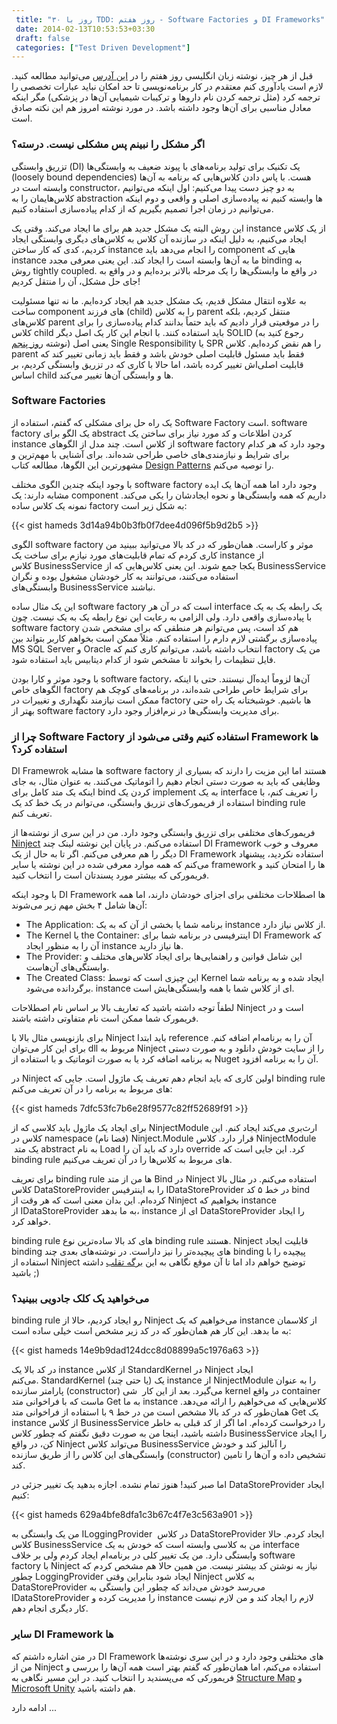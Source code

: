 ```yaml
---
 title: "۳۰ روز با TDD: روز هفتم - Software Factories و DI Frameworks" 
 date: 2014-02-13T10:53:53+03:30
 draft: false 
 categories: ["Test Driven Development"]
---
```



قبل از هر چیز، نوشته زبان انگلیسی روز هفتم را در [این آدرس](http://blogs.telerik.com/justteam/posts/13-09-23/30-days-of-tdd-day-seven-software-factories-and-di-frameworks) می‌توانید مطالعه کنید. لازم است یادآوری کنم معتقدم در کار برنامه‌نویسی تا حد امکان نباید عبارات تخصصی را ترجمه کرد (مثل ترجمه کردن نام داروها و ترکیبات شیمیایی آن‌ها در پزشکی) مگر اینکه معادل مناسبی برای آن‌ها وجود داشته باشد. در مورد نوشته امروز هم این نکته صادق است.



### اگر مشکل را نبینم پس مشکلی نیست. درسته؟



تزریق وابستگی (DI) یک تکنیک برای تولید برنامه‌های با پیوند ضعیف به وابستگی‌ها (loosely bound dependencies) هست. با پاس دادن کلاس‌هایی که برنامه به آن‌ها وابسته است در constructor، به دو چیز دست پیدا می‌کنیم: اول اینکه می‌توانیم کلاس‌هایمان را به abstraction ها وابسته کنیم نه پیاده‌سازی اصلی و واقعی و دوم اینکه می‌توانیم در زمان اجرا تصمیم بگیریم که از کدام پیاده‌سازی استفاده کنیم.



این روش البته یک مشکل جدید هم برای ما ایجاد می‌کند. وقتی یک instance از یک کلاس ایجاد می‌کنیم، به دلیل اینکه در سازنده آن کلاس به کلاس‌های دیگری وابستگی ایجاد کردیم، کدی که کار ساختن instance را انجام می‌دهد باید component هایی که instance ما به آن‌ها وابسته است را ایجاد کند. این یعنی معرفی مجدد binding به روش tightly coupled. در واقع ما وابستگی‌ها را یک مرحله بالاتر برده‌ایم و در واقع به جای حل مشکل، آن را منتقل کردیم!



به علاوه انتقال مشکل قدیم، یک مشکل جدید هم ایجاد کرده‌ایم. ما نه تنها مسئولیت ساخت component های فرزند (child) را به کلاس parent منتقل کردیم، بلکه کلاس‌های parent را در موقعیتی قرار دادیم که باید حتماً بدانند کدام پیاده‌سازی را برای کلاس child باید استفاده کنند. با انجام این کار یک اصل دیگر SOLID (رجوع کنید به نوشته [روز پنجم](/post/82-30-روز-با-tdd--روز-پنجم---کد-solid-ایجاد-کنید/)) یعنی اصل Single Responsibility یا SPR را هم نقض کرده‌ایم. کلاس parent فقط باید مسئول قابلیت اصلی خودش باشد و فقط باید زمانی تغییر کند که قابلیت اصلی‌اش تغییر کرده باشد، اما حالا با کاری که در تزریق وابستگی کردیم، بر اساس child ها و وابستگی آن‌ها تغییر می‌کند.



### Software Factories



یک راه حل برای مشکلی که گفتم، استفاده از Software Factory است. software factory یک الگو برای abstract کردن اطلاعات و کد مورد نیاز برای ساختن یک instance از کلاس است. چند مدل از الگوهای software factory وجود دارد که هر کدام برای شرایط و نیازمندی‌های خاصی طراحی شده‌اند. برای آشنایی با مهم‌ترین و مشهورترین این الگوها، مطالعه کتاب [Design Patterns](http://www.amazon.com/Design-Patterns-Elements-Reusable-Object-Oriented/dp/0201633612/ref=sr_1_1?ie=UTF8&amp;qid=1379600397&amp;sr=8-1&amp;keywords=design+patterns) را توصیه می‌کنم.



با وجود اینکه چندین الگوی مختلف software factory وجود دارد اما همه آن‌ها یک ایده مشابه دارند: یک component داریم که همه وابستگی‌ها و نحوه ایجادشان را یکی می‌کند. نمونه یک کلاس ساده factory به شکل زیر است:


{{< gist hameds 3d14a94b0b3fb0f7dee4d096f5b9d2b5 >}}

الگوی software factory موثر و کاراست. همان‌طور که در کد بالا می‌توانید ببینید من کاری کردم که تمام قابلیت‌های مورد نیازم برای ساخت یک instance از کلاس BusinessService یکجا جمع شوند. این یعنی کلاس‌هایی که از BusinessService استفاده می‌کنند، می‌توانند به کار خودشان مشغول بوده و نگران وابستگی‌های BusinessService نباشند.



این یک مثال ساده software factory است که در آن هر interface یک رابطه یک به یک با پیاده‌سازی واقعی دارد. ولی الزامی به رعایت این نوع رابطه یک به یک نیست. چون software factory هم کد است، پس می‌توانم هر منطقی که برای مشخص شدن پیاده‌سازی برگشتی لازم دارم را استفاده کنم. مثلاً ممکن است بخواهم کاربر بتواند بین MS SQL Server و Oracle انتخاب داشته باشد، می‌توانم کاری کنم که factory من یک فایل تنظیمات را بخواند تا مشخص شود از کدام دیتابیس باید استفاده شود.



با وجود موثر و کارا بودن software factory، آن‌ها لزوماً ایده‌آل نیستند. حتی با اینکه الگوهای خاص factory برای شرایط خاص طراحی شده‌اند، در برنامه‌های کوچک هم ممکن است نیازمند نگهداری و تغییرات در factory ها باشیم. خوشبختانه یک راه حتی بهتر از software factory برای مدیریت وابستگی‌ها در نرم‌افزار وجود دارد.



### چرا از Software Factory استفاده کنیم وقتی می‌شود از Framework ها استفاده کرد؟



DI Framewrok ها مشابه software factory هستند اما این مزیت را دارند که بسیاری از وظایفی که باید به صورت دستی انجام دهیم را اتوماتیک می‌کنند. به عنوان مثال، به جای اینکه یک متد کامل برای bind کردن یک implement به یک interface را تعریف کنم، با استفاده از فریمورک‌های تزریق وابستگی، می‌توانم در یک خط کد یک binding rule تعریف کنم.



فریمورک‌های مختلفی برای تزریق وابستگی وجود دارد. من در این سری از نوشته‌ها از [Ninject](http://www.ninject.org/) استفاده می‌کنم. در پایان این نوشته لینک چند DI Framework معروف و خوب دیگر را هم معرفی می‌کنم. اگر تا به حال از یک DI Framework استفاده نکردید، پیشنهاد می‌کنم که همه موارد معرفی شده در این نوشته یا سایر framework ها را امتحان کنید و فریمورکی که بیشتر مورد پسندتان است را انتخاب کنید.



با وجود اینکه DI Framework ها اصطلاحات مختلفی برای اجزای خودشان دارند، اما همه آن‌ها شامل ۴ بخش مهم زیر می‌شوند:


- The Application: برنامه شما یا بخشی از آن که به یک instance از کلاس نیاز دارد.
- The Kernel یا the Container: اینترفیسی در برنامه شما برای DI Framework که آن را به منظور ایجاد instance ها نیاز دارید.
- The Provider: این شامل قوانین و راهنمایی‌ها برای ایجاد کلاس‌های مختلف و وابستگی‌های آن‌هاست.
- The Created Class: این چیزی است که توسط Kernel ایجاد شده و به برنامه شما برگردانده می‌شود. instance ای از کلاس شما با همه وابستگی‌هایش است.


لطفاً توجه داشته باشید که تعاریف بالا بر اساس نام اصطلاحات Ninject است و در فریمورک شما ممکن است نام متفاوتی داشته باشند.



برای بازنویسی مثال بالا با Ninject باید ابتدا reference آن را به برنامه‌ام اضافه کنم. برای این کار می‌توان dll مربوط به Ninject را از سایت خودش دانلود و به صورت دستی به برنامه اضافه کرد یا به صورت اتوماتیک و با استفاده از Nuget آن را به برنامه افزود.

در Ninject اولین کاری که باید انجام دهم تعریف یک ماژول است. جایی که binding rule های مربوط به برنامه را در آن تعریف می‌کنم:


           
{{< gist hameds 7dfc53fc7b6e28f9577c82ff52689f91 >}}    


برای ایجاد یک ماژول باید کلاسی که از NinjectModule ارث‌بری می‌کند ایجاد کنم. این کلاس در namespace (فضا نام) Ninject.Module قرار دارد. کلاس NinjectModule  یک متد abstract به نام Load‌ دارد که باید آن را override کرد. این جایی است که binding rule های مربوط به کلاس‌ها را در آن تعریف می‌کنیم.

برای تعریف binding rule ها من از متد Bind در Ninject استفاده می‌کنم. در مثال بالا کلاس DataStoreProvider را به اینترفیس IDataStoreProvider در خط ۵ کد bind کرده‌ام. این بدان معنی است که هر وقت از Ninject بخواهیم که instance از IDataStoreProvider به ما بدهد، instance ای از DataStoreProvider را ایجاد خواهد کرد.

binding rule های کد بالا ساده‌ترین نوع binding rule هستند. Ninject قابلیت ایجاد binding های پیچیده‌تر را نیز داراست. در نوشته‌های بعدی چند binding پیچیده را با استفاده از Ninject توضیح خواهم داد اما تا آن موقع نگاهی به این [برگه تقلب](http://lukewickstead.wordpress.com/2013/01/18/ninject-cheat-sheet/) داشته باشید ;)



### می‌خواهید یک کلک جادویی ببینید؟

binding rule رو ایجاد کردیم، حالا از Ninject می‌خواهیم که یک instance از کلاسمان به ما بدهد. این کار هم همان‌طور که در کد زیر مشخص است خیلی ساده است:

{{< gist hameds 14e9b9dad124dcc8d08899a5c1976a63 >}}


در کد بالا یک instance از کلاس StandardKernel در Ninject ایجاد می‌کنم. StandardKernel یک (یا حتی چند) instance از NinjectModule را به عنوان پارامتر سازنده (constructor) می‌گیرد. بعد از این کار  شی kernel در واقع container ماست که با فراخوانی متد Get به ما instance کلاس‌هایی که می‌خواهیم را ارائه می‌دهد. همان‌طور که در کد بالا مشخص است من در خط ۹ با استفاده از فراخوانی متد Get یک instance از کلاس BusinessService را درخواست کرده‌ام. اما اگر از کد قبلی به خاطر داشته‌ باشید، اینجا من به صورت دقیق نگفتم که چطور کلاس BusinessService را ایجاد کن، در واقع Ninject می‌تواند کلاس BusinessService را آنالیز کند و خودش وابستگی‌های این کلاس را از طریق سازنده (constructor) تشخیص داده و آن‌ها را تامین کند.

اما صبر کنید! هنوز تمام نشده. اجازه بدهید یک تغییر جزئی در DataStoreProvider ایجاد کنیم:


{{< gist hameds 629a4bfe8dfa1c3b67c4f7e3c563a901 >}}

من یک وابستگی به ILoggingProvider  در کلاس DataStoreProvider ایجاد کردم. حالا کلاس BusinessService من به کلاسی وابسته است که خودش به یک interface وابستگی دارد. من یک تغییر کلی در برنامه‌ام ایجاد کردم ولی بر خلاف software factory با Ninject نیاز به نوشتن کد بیشتر نیست. من همین حالا هم مشخص کردم که چطور LoggingProvider ایجاد شود بنابراین وقتی Ninject به کلاس DataStoreProvider می‌رسد خودش می‌داند که چطور این وابستگی به IDataStoreProvider را مدیریت کرده و instance لازم را ایجاد کند و من لازم نیست کار دیگری انجام دهم.



### سایر DI Framework ها

در متن اشاره داشتم که DI Framework های مختلفی وجود دارد و در این سری نوشته‌ها من از Ninject استفاده می‌کنم، اما همان‌طور که گفتم بهتر است همه آن‌ها را بررسی و فریمورکی که می‌پسندید را انتخاب کنید. در این مسیر نگاهی به [Structure Map](http://docs.structuremap.net/) و [Microsoft Unity](http://unity.codeplex.com/) هم داشته باشید.



ادامه دارد ...
